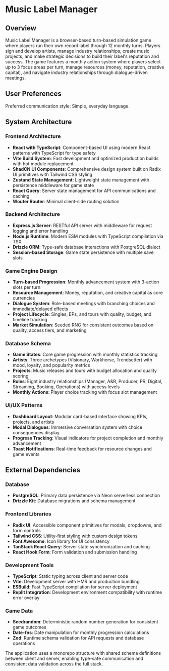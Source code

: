 # Music Label Manager

## Overview

Music Label Manager is a browser-based turn-based simulation game where players run their own record label through 12 monthly turns. Players sign and develop artists, manage industry relationships, create music projects, and make strategic decisions to build their label's reputation and success. The game features a monthly action system where players select up to 3 focus areas per turn, manage resources (money, reputation, creative capital), and navigate industry relationships through dialogue-driven meetings.

## User Preferences

Preferred communication style: Simple, everyday language.

## System Architecture

### Frontend Architecture
- **React with TypeScript**: Component-based UI using modern React patterns with TypeScript for type safety
- **Vite Build System**: Fast development and optimized production builds with hot module replacement
- **ShadCN UI Components**: Comprehensive design system built on Radix UI primitives with Tailwind CSS styling
- **Zustand State Management**: Lightweight state management with persistence middleware for game state
- **React Query**: Server state management for API communications and caching
- **Wouter Router**: Minimal client-side routing solution

### Backend Architecture
- **Express.js Server**: RESTful API server with middleware for request logging and error handling
- **Node.js Runtime**: Modern ESM modules with TypeScript compilation via TSX
- **Drizzle ORM**: Type-safe database interactions with PostgreSQL dialect
- **Session-based Storage**: Game state persistence with multiple save slots

### Game Engine Design
- **Turn-based Progression**: Monthly advancement system with 3-action slots per turn
- **Resource Management**: Money, reputation, and creative capital as core currencies
- **Dialogue System**: Role-based meetings with branching choices and immediate/delayed effects
- **Project Lifecycle**: Singles, EPs, and tours with quality, budget, and timeline tracking
- **Market Simulation**: Seeded RNG for consistent outcomes based on quality, access tiers, and marketing

### Database Schema
- **Game States**: Core game progression with monthly statistics tracking
- **Artists**: Three archetypes (Visionary, Workhorse, Trendsetter) with mood, loyalty, and popularity metrics
- **Projects**: Music releases and tours with budget allocation and quality scoring
- **Roles**: Eight industry relationships (Manager, A&R, Producer, PR, Digital, Streaming, Booking, Operations) with access levels
- **Monthly Actions**: Player choice tracking with focus slot management

### UI/UX Patterns
- **Dashboard Layout**: Modular card-based interface showing KPIs, projects, and artists
- **Modal Dialogues**: Immersive conversation system with choice consequences display
- **Progress Tracking**: Visual indicators for project completion and monthly advancement
- **Toast Notifications**: Real-time feedback for resource changes and game events

## External Dependencies

### Database
- **PostgreSQL**: Primary data persistence via Neon serverless connection
- **Drizzle Kit**: Database migrations and schema management

### Frontend Libraries
- **Radix UI**: Accessible component primitives for modals, dropdowns, and form controls
- **Tailwind CSS**: Utility-first styling with custom design tokens
- **Font Awesome**: Icon library for UI consistency
- **TanStack React Query**: Server state synchronization and caching
- **React Hook Form**: Form validation and submission handling

### Development Tools
- **TypeScript**: Static typing across client and server code
- **Vite**: Development server with HMR and production bundling
- **ESBuild**: Fast TypeScript compilation for server deployment
- **Replit Integration**: Development environment compatibility with runtime error overlay

### Game Data
- **Seedrandom**: Deterministic random number generation for consistent game outcomes
- **Date-fns**: Date manipulation for monthly progression calculations
- **Zod**: Runtime schema validation for API requests and database operations

The application uses a monorepo structure with shared schema definitions between client and server, enabling type-safe communication and consistent data validation across the full stack.